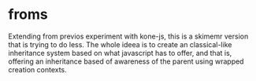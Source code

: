 # froms

Extending from previos experiment with kone-js, this is a skimemr version that is trying to do less.
The whole ideea is to create an classical-like inheritance system based on what javascript has to offer,
and that is, offering an inheritance based of awareness of the parent using wrapped creation contexts.
